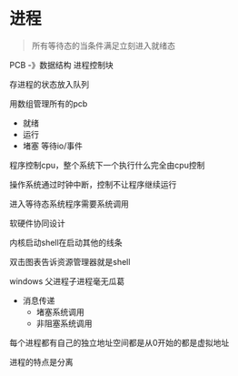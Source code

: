 # 进程

> 所有等待态的当条件满足立刻进入就绪态

PCB -》数据结构 进程控制块

存进程的状态放入队列

用数组管理所有的pcb

* 就绪
* 运行
* 堵塞 等待io/事件

程序控制cpu，整个系统下一个执行什么完全由cpu控制

操作系统通过时钟中断，控制不让程序继续运行

进入等待态系统程序需要系统调用

软硬件协同设计

内核启动shell在启动其他的线条

双击图表告诉资源管理器就是shell

windows 父进程子进程毫无瓜葛

* 消息传递
  * 堵塞系统调用 
  * 非阻塞系统调用

每个进程都有自己的独立地址空间都是从0开始的都是虚拟地址

进程的特点是分离


